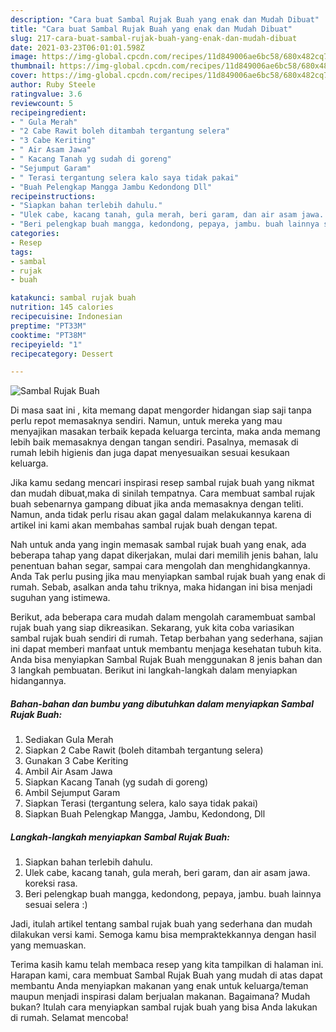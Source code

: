 ```yaml
---
description: "Cara buat Sambal Rujak Buah yang enak dan Mudah Dibuat"
title: "Cara buat Sambal Rujak Buah yang enak dan Mudah Dibuat"
slug: 217-cara-buat-sambal-rujak-buah-yang-enak-dan-mudah-dibuat
date: 2021-03-23T06:01:01.598Z
image: https://img-global.cpcdn.com/recipes/11d849006ae6bc58/680x482cq70/sambal-rujak-buah-foto-resep-utama.jpg
thumbnail: https://img-global.cpcdn.com/recipes/11d849006ae6bc58/680x482cq70/sambal-rujak-buah-foto-resep-utama.jpg
cover: https://img-global.cpcdn.com/recipes/11d849006ae6bc58/680x482cq70/sambal-rujak-buah-foto-resep-utama.jpg
author: Ruby Steele
ratingvalue: 3.6
reviewcount: 5
recipeingredient:
- " Gula Merah"
- "2 Cabe Rawit boleh ditambah tergantung selera"
- "3 Cabe Keriting"
- " Air Asam Jawa"
- " Kacang Tanah yg sudah di goreng"
- "Sejumput Garam"
- " Terasi tergantung selera kalo saya tidak pakai"
- "Buah Pelengkap Mangga Jambu Kedondong Dll"
recipeinstructions:
- "Siapkan bahan terlebih dahulu."
- "Ulek cabe, kacang tanah, gula merah, beri garam, dan air asam jawa. koreksi rasa."
- "Beri pelengkap buah mangga, kedondong, pepaya, jambu. buah lainnya sesuai selera :)"
categories:
- Resep
tags:
- sambal
- rujak
- buah

katakunci: sambal rujak buah 
nutrition: 145 calories
recipecuisine: Indonesian
preptime: "PT33M"
cooktime: "PT38M"
recipeyield: "1"
recipecategory: Dessert

---
```



![Sambal Rujak Buah](https://img-global.cpcdn.com/recipes/11d849006ae6bc58/680x482cq70/sambal-rujak-buah-foto-resep-utama.jpg)

Di masa  saat ini , kita memang dapat mengorder hidangan siap saji tanpa perlu repot memasaknya sendiri. Namun, untuk mereka yang mau menyajikan masakan terbaik kepada keluarga tercinta, maka anda memang lebih baik memasaknya dengan tangan sendiri. Pasalnya, memasak di rumah lebih higienis dan juga dapat menyesuaikan sesuai kesukaan keluarga.

Jika kamu sedang mencari inspirasi resep sambal rujak buah yang nikmat dan mudah dibuat,maka di sinilah tempatnya. Cara membuat sambal rujak buah  sebenarnya gampang dibuat jika anda memasaknya dengan teliti. Namun, anda tidak perlu risau akan gagal dalam melakukannya 
karena di artikel ini kami akan membahas sambal rujak buah dengan tepat.  



Nah untuk anda yang ingin memasak sambal rujak buah yang enak, ada beberapa tahap yang dapat dikerjakan, mulai dari memilih jenis bahan, lalu penentuan bahan segar, sampai cara mengolah dan menghidangkannya. Anda Tak perlu pusing jika mau menyiapkan sambal rujak buah yang enak di rumah. Sebab, asalkan anda  tahu triknya, maka hidangan ini bisa menjadi suguhan yang istimewa.

Berikut, ada beberapa cara mudah dalam mengolah caramembuat sambal rujak buah yang siap dikreasikan. Sekarang, yuk kita coba variasikan sambal rujak buah sendiri di rumah. Tetap berbahan yang sederhana, sajian ini dapat memberi manfaat untuk membantu menjaga kesehatan tubuh kita. Anda bisa menyiapkan Sambal Rujak Buah menggunakan 8 jenis bahan dan 3 langkah pembuatan. Berikut ini langkah-langkah dalam menyiapkan hidangannya.

<!--inarticleads1-->

##### Bahan-bahan dan bumbu yang dibutuhkan dalam menyiapkan Sambal Rujak Buah:

1. Sediakan  Gula Merah
1. Siapkan 2 Cabe Rawit (boleh ditambah tergantung selera)
1. Gunakan 3 Cabe Keriting
1. Ambil  Air Asam Jawa
1. Siapkan  Kacang Tanah (yg sudah di goreng)
1. Ambil Sejumput Garam
1. Siapkan  Terasi (tergantung selera, kalo saya tidak pakai)
1. Siapkan Buah Pelengkap Mangga, Jambu, Kedondong, Dll




<!--inarticleads2-->

##### Langkah-langkah menyiapkan Sambal Rujak Buah:

1. Siapkan bahan terlebih dahulu.
1. Ulek cabe, kacang tanah, gula merah, beri garam, dan air asam jawa. koreksi rasa.
1. Beri pelengkap buah mangga, kedondong, pepaya, jambu. buah lainnya sesuai selera :)




Jadi, itulah artikel tentang  sambal rujak buah  yang sederhana dan mudah dilakukan versi kami. Semoga kamu bisa mempraktekkannya dengan hasil yang memuaskan. 

Terima kasih kamu telah membaca resep yang kita tampilkan di halaman ini. Harapan kami, cara membuat  Sambal Rujak Buah yang mudah di atas dapat membantu Anda menyiapkan makanan yang enak untuk keluarga/teman maupun menjadi inspirasi dalam berjualan makanan. Bagaimana? Mudah bukan? Itulah cara menyiapkan sambal rujak buah yang bisa Anda lakukan di rumah. Selamat mencoba!

